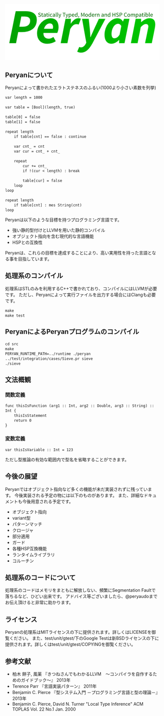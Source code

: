 ![Peryan Logo](./peryan.png)

## Peryanについて

Peryanによって書かれたエラトステネスのふるい(1000より小さい素数を列挙)

    var length = 1000
    
    var table = [Bool](length, true)
    
    table[0] = false
    table[1] = false
    
    repeat length
    	if table[cnt] == false : continue
    
    	var cnt_ = cnt
    	var cur = cnt_ + cnt_
    
    	repeat
    		cur += cnt_
    		if !(cur < length) : break
    
    		table[cur] = false
    	loop
    loop
    
    repeat length
    	if table[cnt] : mes String(cnt)
    loop

Peryanは以下のような目標を持つプログラミング言語です。

* 強い静的型付けとLLVMを用いた静的コンパイル
* オブジェクト指向を含む現代的な言語機能
* HSPとの互換性

Peryanは、これらの目標を達成することにより、高い実用性を持った言語となる事を目指しています。

## 処理系のコンパイル

処理系はSTLのみを利用するC++で書かれており、コンパイルにはLLVMが必要です。
ただし、Peryanによって実行ファイルを出力する場合にはClangも必要です。

    make
    make test

## PeryanによるPeryanプログラムのコンパイル

    cd src
    make
    PERYAN_RUNTIME_PATH=../runtime ./peryan ../test/integration/cases/Sieve.pr sieve
    ./sieve

## 文法概観

### 関数定義

    func thisIsFunction (arg1 :: Int, arg2 :: Double, arg3 :: String) :: Int {
    	thisIsStatement
    	return 0
    }

### 変数定義

    var thisIsVariable :: Int = 123

ただし型推論の有効な範囲内で型名を省略することができます。

## 今後の展望

Peryanではオブジェクト指向など多くの機能が未だ実装されずに残っています。
今後実装される予定の物には以下のものがあります。
また、詳細なドキュメントも今後用意される予定です。

* オブジェクト指向
* variant型
* パターンマッチ
* クロージャ
* 部分適用
* ガード
* 各種HSP互換機能
* ランタイムライブラリ
* コルーチン

## 処理系のコードについて

処理系のコードはメモリをまともに解放しない、頻繁にSegmentation Faultで落ちるなど、ひどい出来です。
アドバイス等ございましたら、@peryaudoまでお伝え頂けると非常に助かります。

## ライセンス

Peryanの処理系はMITライセンスの下に提供されます。詳しくはLICENSEを御覧ください。
また、test/unit/gtest/下のGoogle Testは新BSDライセンスの下に提供されます。詳しくはtest/unit/gtest/COPYINGを御覧ください。

## 参考文献

* 柏木 餅子, 風薬 『きつねさんでもわかるLLVM　〜コンパイラを自作するためのガイドブック〜』 2013年
* Terence Parr 『言語実装パターン』 2011年
* Benjamin C. Pierce 『型システム入門 －プログラミング言語と型の理論－』2013年
* Benjamin C. Pierce, David N. Turner "Local Type Inference" ACM TOPLAS Vol. 22 No.1 Jan. 2000


